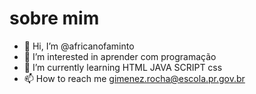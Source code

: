 # sobre mim


- 👋 Hi, I’m @africanofaminto
- 👀 I’m interested in aprender com programação
- 🌱 I’m currently learning HTML JAVA SCRIPT css
- 📫 How to reach me gimenez.rocha@escola.pr.gov.br
  
  

<!---
africanofaminto/africanofaminto is a ✨ special ✨ repository because its `README.md` (this file) appears on your GitHub profile.
You can click the Preview link to take a look at your changes.
--->
